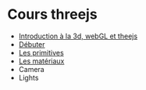 # Cours threejs
- [Introduction à la 3d, webGL et theejs](labs/introduction/README.md)
- [Débuter](labs/getting-started/README.md)
- [Les primitives](labs/primitives/README.md)
- [Les matériaux](labs/materials/README.md)
- Camera
- Lights
